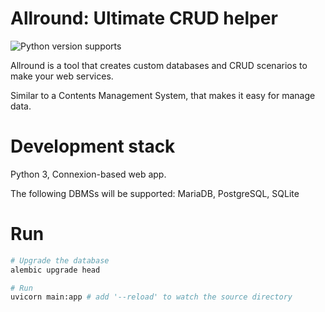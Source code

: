 # Allround: Ultimate CRUD helper

![Python version supports](https://img.shields.io/badge/python-3.9_|_3.10_|_3.11_|_3.12-007ec6)

Allround is a tool that creates custom databases and CRUD scenarios to make your web services.

Similar to a Contents Management System, that makes it easy for manage data.

# Development stack

Python 3, Connexion-based web app.

The following DBMSs will be supported: MariaDB, PostgreSQL, SQLite

# Run

```bash
# Upgrade the database
alembic upgrade head

# Run
uvicorn main:app # add '--reload' to watch the source directory
```
